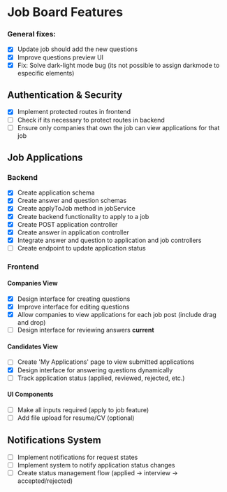 # Job Board Features

### General fixes: 
- [x] Update job should add the new questions
- [x] Improve questions preview UI
- [x] Fix: Solve dark-light mode bug (its not possible to assign darkmode to especific elements)

## Authentication & Security
- [x] Implement protected routes in frontend
- [ ] Check if its necessary to protect routes in backend
- [ ] Ensure only companies that own the job can view applications for that job

## Job Applications
### Backend
- [x] Create application schema
- [x] Create answer and question schemas
- [x] Create applyToJob method in jobService
- [x] Create backend functionality to apply to a job
- [x] Create POST application controller
- [x] Create answer in application controller
- [x] Integrate answer and question to application and job controllers
- [ ] Create endpoint to update application status

### Frontend
#### Companies View
- [x] Design interface for creating questions
- [x] Improve interface for editing questions
- [x] Allow companies to view applications for each job post (include drag and drop)
- [ ] Design interface for reviewing answers **current**
#### Candidates View
- [ ] Create 'My Applications' page to view submitted applications
- [x] Design interface for answering questions dynamically
- [ ] Track application status (applied, reviewed, rejected, etc.)

#### UI Components
- [ ] Make all inputs required (apply to job feature)
- [ ] Add file upload for resume/CV (optional)

## Notifications System
- [ ] Implement notifications for request states
- [ ] Implement system to notify application status changes
- [ ] Create status management flow (applied → interview → accepted/rejected)
